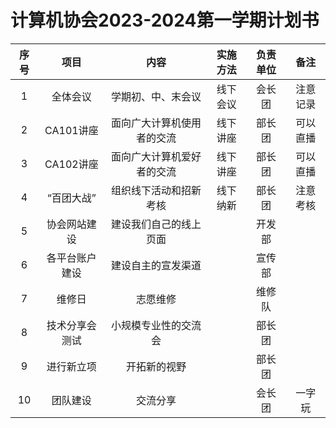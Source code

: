 # 计算机协会2023-2024第一学期计划书

| 序号 |      项目      |            内容            | 实施方法 | 负责单位 |   备注   |
| :--: | :------------: | :------------------------: | :------: | :------: | :------: |
|  1   |    全体会议    |     学期初、中、末会议     | 线下会议 |  会长团  | 注意记录 |
|  2   |   CA101讲座    | 面向广大计算机使用者的交流 | 线下讲座 |  部长团  | 可以直播 |
|  3   |   CA102讲座    | 面向广大计算机爱好者的交流 | 线下讲座 |  部长团  | 可以直播 |
|  4   |   “百团大战”   |   组织线下活动和招新考核   | 线下纳新 |  部长团  | 注意考核 |
|  5   |  协会网站建设  |   建设我们自己的线上页面   |          |  开发部  |          |
|  6   | 各平台账户建设 |     建设自主的宣发渠道     |          |  宣传部  |          |
|  7   |     维修日     |          志愿维修          |          |  维修队  |          |
|  8   | 技术分享会测试 |    小规模专业性的交流会    |          |  部长团  |          |
|  9   |   进行新立项   |        开拓新的视野        |          |  部长团  |          |
|  10  |    团队建设    |          交流分享          |          |  会长团  |  一字玩  |
